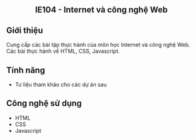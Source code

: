 <h2 style="text-align: center">
    IE104 - Internet và công nghệ Web<br>
</h2>
  

## Giới thiệu 

Cung cấp các bài tập thực hành của môn học Internet và công nghệ Web. Các bài thực hành về HTML, CSS, Javascript.


## Tính năng

- Tư liệu tham khảo cho các dự án sau

## Công nghệ sử dụng

- HTML
- CSS
- Javascript
